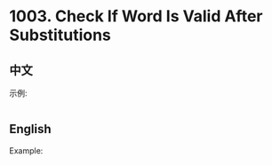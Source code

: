 # 1003. Check If Word Is Valid After Substitutions

## 中文

示例:

```s

```

## English

Example:

```s

```